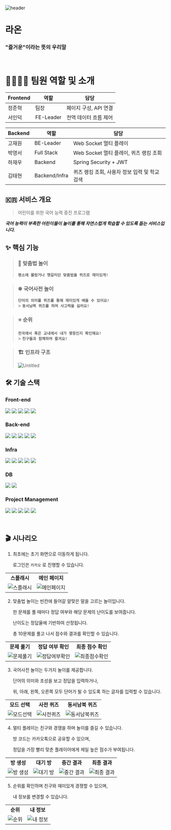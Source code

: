 ![header](https://capsule-render.vercel.app/api?type=waving&color=auto&height=300&section=header&text=Raon&fontSize=180)

# 라온

### "즐거운"이라는 뜻의 우리말

<br/>

# 👨‍👩‍👦‍👦 팀원 역할 및 소개

| Frontend | 역할 | 담당             |
| -------- | ---- | ---------------- |
| 정준혁   | 팀장 | 페이지 구성, API 연결 |
| 서인덕   | FE-Leader | 전역 데이터 흐름 제어 |

| Backend | 역할 | 담당             |
| ------- | ---- | ---------------- |
| 고재원  | BE-Leader | Web Socket 멀티 플레이 |
| 박영서  | Full Stack | Web Socket 멀티 플레이, 퀴즈 랭킹 조회 |
| 하재우  | Backend | Spring Security + JWT |
| 김태현  | Backend/Infra | 퀴즈 랭킹 조회, 사용자 정보 입력 및 학교 검색 |

## 🇰🇷 서비스 개요

> 어린이를 위한 국어 능력 증진 프로그램

**_국어 능력이 부족한 어린이들이 놀이를 통해 자연스럽게 학습할 수 있도록 돕는 서비스입니다._**

## ✨ 핵심 기능

> ### 🌈 맞춤법 놀이 <br/>
>
> **`평소에 몰랐거나 햇갈리던 맞춤법을 퀴즈로 재미있게!`** <br/>

> ### ❄ 국어사전 놀이 <br/>
>
> **`단어의 의미를 퀴즈를 통해 재미있게 배울 수 있어요!`** <br/> > **`동서남북 퀴즈를 하며 사고력을 길러요!`**

> ### ⭐ 순위 <br/>
>
> **`전국에서 혹은 교내에서 내가 몇등인지 확인해요!`** <br/> > **`친구들과 함께하며 즐겨요!`**

> ### 🏗 인프라 구조 <br/>
>
> ![Untitled](./exec/images/infraStructure.png)

## 🛠️ 기술 스택

### Front-end

<p>
    <img src="https://img.shields.io/badge/TypeScript-3178C6?style=for-the-badge&logo=typescript&logoColor=white"/>
    <img src="https://img.shields.io/badge/React-61DAFB?style=for-the-badge&logo=react&logoColor=white"/>
    <img src="https://img.shields.io/badge/Recoil-3578E5?style=for-the-badge&logo=recoil&logoColor=white"/>
    <img src="https://img.shields.io/badge/pwa-5A0FC8?style=for-the-badge&logo=pwa&logoColor=white"/>
    <img src="https://img.shields.io/badge/Styled_Components-DB7093?style=for-the-badge&logo=styledcomponents&logoColor=white"/>
</p>

### Back-end

<p>
    <img src="https://img.shields.io/badge/Java-008FC7?style=for-the-badge&logo=openjdk&logoColor=black"/>
    <img src="https://img.shields.io/badge/springboot-6DB33F?style=for-the-badge&logo=springboot&logoColor=white"/>
    <img src="https://img.shields.io/badge/springsecurity-6DB33F?style=for-the-badge&logo=springsecurity&logoColor=white"/>
    <img src="https://img.shields.io/badge/JWT-000000?style=for-the-badge&logo=jsonwebtokens&logoColor=white"/>
    <img src="https://img.shields.io/badge/spring_Web_Socket-6DB33F?style=for-the-badge&logo=socket.io&logoColor=white"/>
</p>

### Infra

<p>
    <img src="https://img.shields.io/badge/amazonec2-FF9900?style=for-the-badge&logo=amazonec2&logoColor=white"/>
    <img src="https://img.shields.io/badge/ubuntu-E95420?style=for-the-badge&logo=ubuntu&logoColor=white"/>
    <img src="https://img.shields.io/badge/docker-2496ED?style=for-the-badge&logo=docker&logoColor=white"/>
    <img src="https://img.shields.io/badge/nginx-009639?style=for-the-badge&logo=nginx&logoColor=white"/>
    <img src="https://img.shields.io/badge/Jenkins-D24939?style=for-the-badge&logo=jenkins&logoColor=white"/>
</p>

### DB

<p>
    <img src="https://img.shields.io/badge/redis-DC382D?style=for-the-badge&logo=redis&logoColor=white"/>
    <img src="https://img.shields.io/badge/MariaDB-4479A1?style=for-the-badge&logo=mariadb&logoColor=white"/>
</p>

### Project Management

<p>
    <img src="https://img.shields.io/badge/jira-0052CC?style=for-the-badge&logo=jira&logoColor=white"/>
    <img src="https://img.shields.io/badge/gitlab-FC6D26?style=for-the-badge&logo=gitlab&logoColor=white"/>
    <img src="https://img.shields.io/badge/swagger-85EA2D?style=for-the-badge&logo=Swagger&logoColor=white"/>
    <img src="https://img.shields.io/badge/notion-000000?style=for-the-badge&logo=notion&logoColor=white"/>
    <img src="https://img.shields.io/badge/mattermost-0058CC?style=for-the-badge&logo=mattermost&logoColor=white"/>
</p>
<br/>

## 🎬 시나리오

1. 최초에는 초기 화면으로 이동하게 됩니다.

   로그인은 `카카오` 로 진행할 수 있습니다.

<table>
    <tr align="center">
        <td><B>스플래시</B></td>
        <td><B>메인 페이지</B></td>
    </tr>
    <tr align="center">
        <td>
            <img src="./exec/images/splash.png" alt="스플래시">
        </td>
        <td>
            <img src="./exec/images/main.png" alt="메인페이지">
        </td>
    </tr>
</table>

2.  맞춤법 놀이는 빈칸에 들어갈 알맞은 말을 고르는 놀이입니다.

    한 문제를 풀 때마다 정답 여부와 해당 문제의 난이도를 보여줍니다.

    난이도는 정답율에 기반하여 산정됩니다.

    총 10문제를 풀고 나서 점수와 결과를 확인할 수 있습니다.

<table>
    <tr align="center">
        <td><B>문제 풀기</B></td>
        <td><B>정답 여부 확인</B></td>
        <td><B>최종 점수 확인</B></td>
    </tr>
    <tr align="center">
        <td>
            <img src="./exec/images/spelling1.png" alt="문제풀기">
        </td>
        <td>
            <img src="./exec/images/spelling2.png" alt="정답여부확인">
        </td>
        <td>
            <img src="./exec/images/spelling3.png" alt="최종점수확인">
        </td>
    </tr>
</table>

3.  국어사전 놀이는 두가지 놀이를 제공합니다.

    단어의 의미와 초성을 보고 정답을 입력하거나,

    위, 아래, 왼쪽, 오른쪽 모두 단어가 될 수 있도록 하는 글자를 입력할 수 있습니다.

<table>
    <tr align="center">
        <td><B>모드 선택</B></td>
        <td><B>사전 퀴즈</B></td>
        <td><B>동서남북 퀴즈</B></td>
    </tr>
    <tr align="center">
        <td>
            <img src="./exec/images/dictionary1.png" alt="모드선택">
        </td>
        <td>
            <img src="./exec/images/dictionary2.png" alt="사전퀴즈">
        </td>
        <td>
            <img src="./exec/images/dictionary3.png" alt="동서남북퀴즈">
        </td>
    </tr>
</table>

4.  멀티 플레이는 친구와 경쟁을 하며 놀이를 즐길 수 있습니다.

    방 코드는 카카오톡으로 공유할 수 있으며,

    정답을 가장 빨리 맞춘 플레이어에게 제일 높은 점수가 부여됩니다.

<table>
    <tr align="center">
        <td><B>방 생성</B></td>
        <td><B>대기 방</B></td>
        <td><B>중간 결과</B></td>
        <td><B>최종 결과</B></td>
    </tr>
    <tr align="center">
        <td>
            <img src="./exec/images/multi1.png" alt="방 생성">
        </td>
        <td>
            <img src="./exec/images/multi2.png" alt="대기 방">
        </td>
        <td>
            <img src="./exec/images/multi3.png" alt="중간 결과">
        </td>
        <td>
            <img src="./exec/images/multi4.png" alt="최종 결과">
        </td>
    </tr>
</table>

5.  순위를 확인하며 친구와 재미있게 경쟁할 수 있으며,

    내 정보를 변경할 수 있습니다.

<table>
    <tr align="center">
        <td><B>순위</B></td>
        <td><B>내 정보</B></td>
    </tr>
    <tr align="center">
        <td>
            <img src="./exec/images/rank.png" alt="순위">
        </td>
        <td>
            <img src="./exec/images/mypage.png" alt="내 정보">
        </td>
    </tr>
</table>
